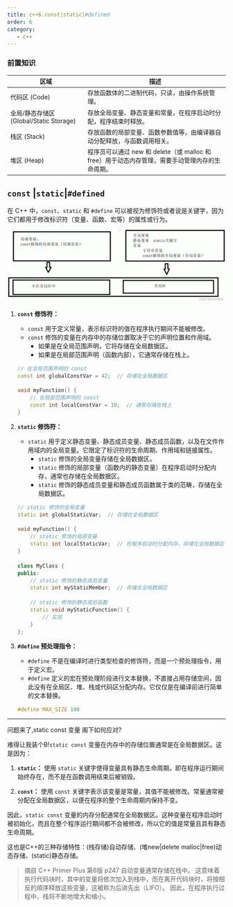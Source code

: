 ```yaml
---
title: c++6.const|static|#defined
order: 6
category:
   - c++
---
```

### 前置知识

| 区域                               | 描述                                                           |
|----------------------------------|--------------------------------------------------------------|
| 代码区 (Code)                       | 存放函数体的二进制代码，只读，由操作系统管理。                                      |
| 全局/静态存储区 (Global/Static Storage) | 存放全局变量、静态变量和常量，在程序启动时分配，程序结束时释放。                             |
| 栈区 (Stack)                       | 存放函数的局部变量、函数参数值等，由编译器自动分配释放，与函数调用相关。                         |
| 堆区 (Heap)                        | 程序员可以通过 new 和 delete（或 malloc 和 free）用于动态内存管理，需要手动管理内存的生命周期。 |


## `const` |`static`|`#defined`

<ChatMessage avatar="../../../assets/emoji/dsyj.png" :avatarWidth="40">

在 C++ 中，`const`、`static` 和 `#define` 可以被视为修饰符或者说是关键字，因为它们都用于修改标识符（变量、函数、宏等）的属性或行为。

</ChatMessage>

![[csdn](https://blog.csdn.net/m0_59738220/article/details/123466360?spm=1001.2101.3001.6650.1&utm_medium=distribute.pc_relevant.none-task-blog-2%7Edefault%7EBlogCommendFromBaidu%7ERate-1-123466360-blog-80678967.235%5Ev38%5Epc_relevant_anti_t3&depth_1-utm_source=distribute.pc_relevant.none-task-blog-2%7Edefault%7EBlogCommendFromBaidu%7ERate-1-123466360-blog-80678967.235%5Ev38%5Epc_relevant_anti_t3&utm_relevant_index=2)](..%2Fassets%2Fconststatic.png)

1. **`const` 修饰符：** 
   - `const` 用于定义常量，表示标识符的值在程序执行期间不能被修改。
   - `const` 修饰的变量在内存中的存储位置取决于它的声明位置和作用域。
     - 如果是在全局范围声明，它将存储在全局数据区。
     - 如果是在局部范围声明（函数内部），它通常存储在栈上。

   ```cpp
   // 在全局范围声明的 const
   const int globalConstVar = 42;  // 存储在全局数据区

   void myFunction() {
       // 在局部范围声明的 const
       const int localConstVar = 10;  // 通常存储在栈上
   }
   ```

2. **`static` 修饰符：**
   - `static` 用于定义静态变量、静态成员变量、静态成员函数，以及在文件作用域内的全局变量。它限定了标识符的生命周期、作用域和链接属性。
     - `static` 修饰的全局变量存储在全局数据区。
     - `static` 修饰的局部变量（函数内的静态变量）在程序启动时分配内存，通常也存储在全局数据区。
     - `static` 修饰的静态成员变量和静态成员函数属于类的范畴，存储在全局数据区。

   ```cpp
   // static 修饰的全局变量
   static int globalStaticVar;  // 存储在全局数据区

   void myFunction() {
       // static 修饰的局部变量
       static int localStaticVar;  // 在程序启动时分配内存，存储在全局数据区
   }

   class MyClass {
   public:
       // static 修饰的静态成员变量
       static int myStaticMember;  // 存储在全局数据区

       // static 修饰的静态成员函数
       static void myStaticFunction() {
           // 实现
       }
   };
   ```

3. **`#define` 预处理指令：**
   - `#define` 不是在编译时进行类型检查的修饰符，而是一个预处理指令，用于定义宏。
   - `#define` 定义的宏在预处理阶段进行文本替换，不直接占用存储空间，因此没有在全局区、堆、栈或代码区分配内存。它仅仅是在编译前进行简单的文本替换。

   ```cpp
   #define MAX_SIZE 100
   ```

<hr>

<ChatMessage avatar="../../../assets/emoji/bqb (6).png" :avatarWidth="40" alignLeft>
问题来了,static const 变量 阁下如何应对?
</ChatMessage>

<ChatMessage avatar="../../../assets/emoji/kclr.png" :avatarWidth="40" >

难得让我装个B!`static const` 变量在内存中的存储位置通常是在全局数据区。这是因为：

</ChatMessage>


1. **`static`：** 使用 `static` 关键字使得变量具有静态生命周期，即在程序运行期间始终存在，而不是在函数调用结束后被销毁。

2. **`const`：** 使用 `const` 关键字表示该变量是常量，其值不能被修改。常量通常被分配在全局数据区，以便在程序的整个生命周期内保持不变。

因此，`static const` 变量的内存分配通常在全局数据区。这种变量在程序启动时被初始化，而且在整个程序运行期间都不会被修改，所以它的值是常量且具有静态生命周期。

<ChatMessage avatar="../../../assets/emoji/bqb (2).png" :avatarWidth="40" alignLeft>
这也是C++的三种存储特性：(栈存储)自动存储、(堆new|delete malloc|free)动态存储、(static)静态存储。
</ChatMessage>

>摘自 C++ Primer Plus 第6版 p247
自动变量通常存储在栈中。
这意味着执行代码块时，其中的变量将依次加入到栈中，而在离开代码块时，将按相反的顺序释放这些变量，这被称为后进先出（LIFO）。
因此，在程序执行过程中，栈将不断地增大和缩小。

